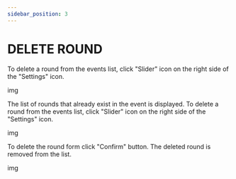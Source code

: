 ```yaml
---
sidebar_position: 3
---
```


# DELETE ROUND

To delete a round from the events list, click "Slider" icon on the right side of the "Settings" icon.

img

The list of rounds that already exist in the event is displayed. To delete a round from the events list, click "Slider" icon on the right side of the "Settings" icon.

img

To delete the round form click "Confirm" button. The deleted round is removed from the list.

img

